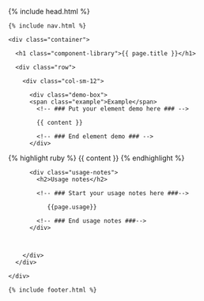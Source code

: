 {% include head.html %}

  <body class="component-library">
        
    {% include nav.html %}
    
    <div class="container">
      
      <h1 class="component-library">{{ page.title }}</h1>
      
      <div class="row">

        <div class="col-sm-12">

          <div class="demo-box"> 
          <span class="example">Example</span>   
            <!-- ### Put your element demo here ### -->
                    
            {{ content }} 
              
            <!-- ### End element demo ### -->    
          </div>
          
          
          
{% highlight ruby %}
{{ content }}
{% endhighlight %}


          
          
              
          <div class="usage-notes">
            <h2>Usage notes</h2>
          
            <!-- ### Start your usage notes here ###-->
          
               {{page.usage}}
          
            <!-- ### End usage notes ###-->
          </div>


          
        </div>
      </div>

    </div>    

    {% include footer.html %}
 
  </body>

</html>
